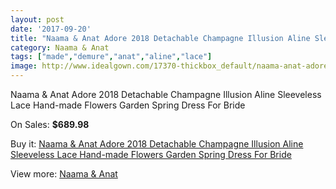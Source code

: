 ```yaml
---
layout: post
date: '2017-09-20'
title: "Naama & Anat Adore 2018 Detachable Champagne Illusion Aline Sleeveless Lace Hand-made Flowers Garden Spring Dress For Bride"
category: Naama & Anat
tags: ["made","demure","anat","aline","lace"]
image: http://www.idealgown.com/17370-thickbox_default/naama-anat-adore-2018-detachable-champagne-illusion-aline-sleeveless-lace-hand-made-flowers-garden-spring-dress-for-bride.jpg
---
```

Naama & Anat Adore 2018 Detachable Champagne Illusion Aline Sleeveless Lace Hand-made Flowers Garden Spring Dress For Bride

On Sales: **$689.98**
<a href="https://www.idealgown.com/en/naama-anat/6819-naama-anat-adore-2018-detachable-champagne-illusion-aline-sleeveless-lace-hand-made-flowers-garden-spring-dress-for-bride.html"><amp-img layout="responsive" width="600" height="600" src="//www.idealgown.com/17370-thickbox_default/naama-anat-adore-2018-detachable-champagne-illusion-aline-sleeveless-lace-hand-made-flowers-garden-spring-dress-for-bride.jpg" alt="Naama & Anat Adore 2018 Detachable Champagne Illusion Aline Sleeveless Lace Hand-made Flowers Garden Spring Dress For Bride 0" /></a>
<a href="https://www.idealgown.com/en/naama-anat/6819-naama-anat-adore-2018-detachable-champagne-illusion-aline-sleeveless-lace-hand-made-flowers-garden-spring-dress-for-bride.html"><amp-img layout="responsive" width="600" height="600" src="//www.idealgown.com/17375-thickbox_default/naama-anat-adore-2018-detachable-champagne-illusion-aline-sleeveless-lace-hand-made-flowers-garden-spring-dress-for-bride.jpg" alt="Naama & Anat Adore 2018 Detachable Champagne Illusion Aline Sleeveless Lace Hand-made Flowers Garden Spring Dress For Bride 1" /></a>
<a href="https://www.idealgown.com/en/naama-anat/6819-naama-anat-adore-2018-detachable-champagne-illusion-aline-sleeveless-lace-hand-made-flowers-garden-spring-dress-for-bride.html"><amp-img layout="responsive" width="600" height="600" src="//www.idealgown.com/17374-thickbox_default/naama-anat-adore-2018-detachable-champagne-illusion-aline-sleeveless-lace-hand-made-flowers-garden-spring-dress-for-bride.jpg" alt="Naama & Anat Adore 2018 Detachable Champagne Illusion Aline Sleeveless Lace Hand-made Flowers Garden Spring Dress For Bride 2" /></a>
<a href="https://www.idealgown.com/en/naama-anat/6819-naama-anat-adore-2018-detachable-champagne-illusion-aline-sleeveless-lace-hand-made-flowers-garden-spring-dress-for-bride.html"><amp-img layout="responsive" width="600" height="600" src="//www.idealgown.com/17373-thickbox_default/naama-anat-adore-2018-detachable-champagne-illusion-aline-sleeveless-lace-hand-made-flowers-garden-spring-dress-for-bride.jpg" alt="Naama & Anat Adore 2018 Detachable Champagne Illusion Aline Sleeveless Lace Hand-made Flowers Garden Spring Dress For Bride 3" /></a>
<a href="https://www.idealgown.com/en/naama-anat/6819-naama-anat-adore-2018-detachable-champagne-illusion-aline-sleeveless-lace-hand-made-flowers-garden-spring-dress-for-bride.html"><amp-img layout="responsive" width="600" height="600" src="//www.idealgown.com/17372-thickbox_default/naama-anat-adore-2018-detachable-champagne-illusion-aline-sleeveless-lace-hand-made-flowers-garden-spring-dress-for-bride.jpg" alt="Naama & Anat Adore 2018 Detachable Champagne Illusion Aline Sleeveless Lace Hand-made Flowers Garden Spring Dress For Bride 4" /></a>
<a href="https://www.idealgown.com/en/naama-anat/6819-naama-anat-adore-2018-detachable-champagne-illusion-aline-sleeveless-lace-hand-made-flowers-garden-spring-dress-for-bride.html"><amp-img layout="responsive" width="600" height="600" src="//www.idealgown.com/17371-thickbox_default/naama-anat-adore-2018-detachable-champagne-illusion-aline-sleeveless-lace-hand-made-flowers-garden-spring-dress-for-bride.jpg" alt="Naama & Anat Adore 2018 Detachable Champagne Illusion Aline Sleeveless Lace Hand-made Flowers Garden Spring Dress For Bride 5" /></a>

Buy it: [Naama & Anat Adore 2018 Detachable Champagne Illusion Aline Sleeveless Lace Hand-made Flowers Garden Spring Dress For Bride](https://www.idealgown.com/en/naama-anat/6819-naama-anat-adore-2018-detachable-champagne-illusion-aline-sleeveless-lace-hand-made-flowers-garden-spring-dress-for-bride.html "Naama & Anat Adore 2018 Detachable Champagne Illusion Aline Sleeveless Lace Hand-made Flowers Garden Spring Dress For Bride")

View more: [Naama & Anat](https://www.idealgown.com/en/115-naama-anat "Naama & Anat")